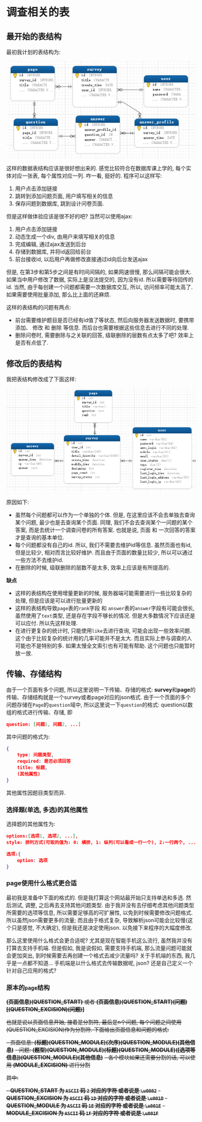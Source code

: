 # 调查相关的表
## 最开始的表结构
最初我计划的表结构为:

![最初的表结构](./image/originalDatabase.png)

这样的数据表结构应该是很好想出来的. 感觉比较符合在数据库课上学的, 每个实体对应一张表, 每个属性对应一列. 咋一看, 挺好的. 程序可以这样写:

1. 用户点击添加链接
2. 跳转到添加问题页面, 用户填写相关的信息
3. 保存问题到数据库, 跳到设计问卷页面.

但是这样做体验应该是很不好的吧?
当然可以使用ajax:

1. 用户点击添加链接
2. 动态生成一个div, 由用户来填写相关的信息
3. 完成编辑, 通过ajax发送到后台
4. 存储到数据库, 并将id返回给前台
5. 前台接收id, 以后用户再做修改直接通过id向后台发送ajax

但是, 在第3步和第5步之间是有时间间隔的, 如果网速很慢, 那么间隔可能会很大. 如果当中用户修改了数据, 实际上是没法提交的, 因为没有id. 所以需要等待回传的id. 当然, 由于每创建一个问题都需要一次数据库交互, 所以, 访问频率可能太高了. 如果需要使用批量添加, 那么比上面的还麻烦.

这样的表结构的问题有两点:

- 前台需要维护题目是否已经有id值了等状态, 然后向服务器发送数据时, 要携带添加、 修改 和 删除 等信息. 而后台也需要根据这些信息去进行不同的处理.
- 删除问卷时, 需要删除与之关联的回答, 级联删除的层数有点太多了吧? 效率上是否有点低了.

## 修改后的表结构

我把表结构修改成了下面这样:

![修改后的表结构](./image/modifyDatabase.png)

原因如下:

- 虽然每个问题都可以作为一个单独的个体. 但是, 在这里应该不会去单独去查询某个问题, 最少也是去查询某个页面.  同理, 我们不会去查询某个一问题的某个答案, 而是去统计一个调查问卷的所有答案. 也就是说, 页面 和 一次回答的答案 才是查询的基本单位.
- 每个问题都没有自己的id. 所以, 我们不需要去维护id等信息. 虽然页面也有id, 但是比较少, 相对而言比较好维护. 而且由于页面的数量比较少, 所以可以通过一些方法不去维护id.
- 在删除的时候, 级联删除的层数不是太多, 效率上应该是有所提高的.

**缺点**

- 这样的表结构在使用增量更新的时候, 服务器端可能需要进行一些比较复杂的处理, 但是应该是可以进行批量更新的
- 这样的表结构导致`page`表的`rank`字段 和 `answer`表的`answer`字段有可能会很长, 虽然使用了`text`类型, 还是存在字段不够长的情况. 但是大多数情况下应该还是可以应付. 所以先这样处理.
- 在进行更复杂的统计时, 只能使用`like`去进行查询, 可能会出现一些效率问题. 这个由于比较复杂的统计用的几率可能并不是太大. 而且实际上参与调查的人可能也不是特别的多. 如果太慢全文索引也有可能有帮助. 这个问题也只能暂时放一放.

## 传输、存储结构

由于一个页面有多个问题, 所以这里说明一下传输、存储的格式:
**survey**和**page**的传输、存储结构就是一个survey或者page对应的json格式.
由于一个页面的多个问题存储在`Page`的`question`域中, 所以这里说一下`question`的格式:
question以数组的格式进行传输、存储, 即
```json
question: [问题1, 问题2, ...]
```
其中问题的格式为:
```json
{
    type: 问题类型,
    required: 是否必须回答
    title: 标题,
    (其他属性)
}
```
其他属性因题目类型而异.

### 选择题(单选, 多选)的其他属性

选择题的其他属性为:
```json
options:[选项1, 选项2, ...],
style: 排列方式(可取的值为: 0: 横排, 1: 纵列(可以看成一行一个), 2:一行两个, ...)
```
```json
选项:{
    option: 选项
}
```
### page使用什么格式更合适

最初我是准备中下面的格式的. 但是我打算这个网站最开始只支持单选和多选. 然后测试, 调整, 之后再去支持其他问题类型. 由于我并没有去仔细考虑其他问题类型所需要的选项等信息, 所以需要足够高的可扩展性, 以免到时候需要修改问题格式. 所以虽然json需要更多的流量; 而且由于格式复杂, 导致解析json可能会比较慢(这个只是感觉, 不大确定), 但是我还是决定使用json. 以免接下来程序的大幅度修改.

那么这里使用什么格式会更合适呢? 尤其是现在智能手机这么流行, 虽然我并没有打算去支持手机端. 但是假如, 我是说假如, 需要支持手机端, 那么流量问题可能就会更加突出, 到时候需要去再创建一个格式去减少流量吗? 关于手机端的东西, 我几乎是一点都不知道... 手机端是以什么格式去传输数据呢, json? 还是自己定义一个针对自己应用的格式?

### 原本的`page`结构

~~**(页面信息)(QUESTION\_START)** 或者 **(页面信息)(QUESTION\_START)(问题)[(QUESTION\_EXCISION)(问题)]**~~

~~也就是说以页面信息开始, 接着是分割符, 最后是n个问题, 每个问题之间使用(QUESTION_EXCISION)作为分割符. 下面给出页面信息和问题的格式:~~

~~- 页面信息: **(标题)(QUESTION\_MODULE)(次序)(QUESTION\_MODULE)(其他信息)**~~
~~- 问题: **(题型)(QUESTION\_MODULE)(标题)(QUESTION\_MODULE)([选项等信息])(QUESTION\_MODULE)(其他信息)**~~
~~- 各个模块如果还需要分割的话, 可以使用 **(MODULE\_EXCISION)** 进行分割~~

~~其中:~~

~~- **QUESTION\_START 为 `ASCII` 码 `2` 对应的字符 或者说是 `\u0002`**~~
~~- **QUESTION\_EXCISION 为 `ASCII` 码 `1D` 对应的字符 或者说是 `\u001D`**~~
~~- **QUESTION\_MODULE 为 `ASCII` 码 `1E` 对应的字符 或者说是 `\u001E`**~~
~~- **MODULE\_EXCISION 为 `ASCII` 码 `1F` 对应的字符 或者说是 `\u001F`**~~
